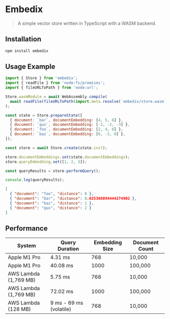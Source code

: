 # Embedix

> A simple vector store written in TypeScript with a WASM backend.

## Installation

```sh
npm install embedix
```

## Usage Example

```js
import { Store } from 'embedix';
import { readFile } from 'node:fs/promises';
import { fileURLToPath } from 'node:url';

Store.wasmModule = await WebAssembly.compile(
  await readFile(fileURLToPath(import.meta.resolve(`embedix/store.wasm`))),
);

const state = Store.prepareState([
  { document: `bar`, documentEmbedding: [4, 5, 6] },
  { document: `qux`, documentEmbedding: [-1, -2, -3] },
  { document: `foo`, documentEmbedding: [2, 4, 6] },
  { document: `baz`, documentEmbedding: [6, -3, 0] },
]);

const store = await Store.create(state.init);

store.documentEmbeddings.set(state.documentEmbeddings);
store.queryEmbedding.set([1, 2, 3]);

const queryResults = store.performQuery();

console.log(queryResults);
```

```json
[
  { "document": "foo", "distance": 0 },
  { "document": "bar", "distance": 0.025368094444274902 },
  { "document": "baz", "distance": 1 },
  { "document": "qux", "distance": 2 }
]
```

## Performance

| System                | Query Duration          | Embedding Size | Document Count |
| --------------------- | ----------------------- | -------------- | -------------- |
| Apple M1 Pro          | 4.31 ms                 | 768            | 10,000         |
| Apple M1 Pro          | 40.08 ms                | 1000           | 100,000        |
| AWS Lambda (1,769 MB) | 5.75 ms                 | 768            | 10,000         |
| AWS Lambda (1,769 MB) | 72.02 ms                | 1000           | 100,000        |
| AWS Lambda (128 MB)   | 9 ms - 69 ms (volatile) | 768            | 10,000         |
